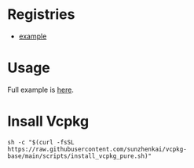 # Registries
- [example](https://github.com/northwindtraders/vcpkg-registry)

# Usage
Full example is [here](https://github.com/sunzhenkai/vcpkg-base-example).

# Insall Vcpkg
```shell
sh -c "$(curl -fsSL https://raw.githubusercontent.com/sunzhenkai/vcpkg-base/main/scripts/install_vcpkg_pure.sh)"
```